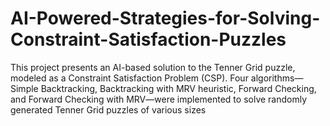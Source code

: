 # AI-Powered-Strategies-for-Solving-Constraint-Satisfaction-Puzzles

This project presents an AI-based solution to the Tenner Grid puzzle, modeled as a Constraint Satisfaction Problem (CSP). Four algorithms—Simple Backtracking, Backtracking with MRV heuristic, Forward Checking, and Forward Checking with MRV—were implemented to solve randomly generated Tenner Grid puzzles of various sizes
